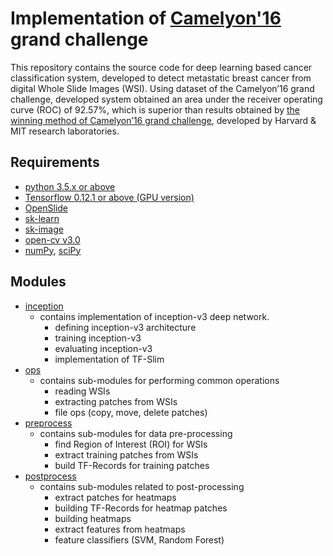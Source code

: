 # Implementation of [Camelyon'16](https://camelyon16.grand-challenge.org/) grand challenge

This repository contains the source code for deep learning based cancer classification system, developed to detect metastatic breast cancer from digital Whole Slide Images (WSI). Using dataset of the Camelyon’16 grand challenge, developed system obtained an area under the receiver operating curve (ROC) of 92.57%, which is superior than results obtained by [the winning method of Camelyon’16 grand challenge](https://camelyon16.grand-challenge.org/results/), developed by Harvard & MIT research laboratories. 

## Requirements
  - [python 3.5.x or above](https://www.python.org/downloads/)
  - [Tensorflow 0.12.1 or above (GPU version)](https://github.com/tensorflow/tensorflow)
  - [OpenSlide](http://openslide.org/download/)
  - [sk-learn](http://scikit-learn.org/stable/)
  - [sk-image](http://scikit-image.org/docs/dev/api/skimage.html)
  - [open-cv v3.0](http://docs.opencv.org/3.1.0/d5/de5/tutorial_py_setup_in_windows.html)
  - [numPy](https://github.com/numpy/numpy), [sciPy](https://github.com/scipy/scipy)

## Modules
  - [inception](camelyon16/inception)
    - contains implementation of inception-v3 deep network.
      - defining inception-v3 architecture
      - training inception-v3
      - evaluating inception-v3
      - implementation of TF-Slim
  - [ops](camelyon16/ops)
    - contains sub-modules for performing common operations 
      - reading WSIs
      - extracting patches from WSIs
      - file ops (copy, move, delete patches)
  - [preprocess](camelyon16/preprocess)
    - contains sub-modules for data pre-processing
      - find Region of Interest (ROI) for WSIs
      - extract training patches from WSIs
      - build TF-Records for training patches
  - [postprocess](camelyon16/postprocess)
    - contains sub-modules related to post-processing
      - extract patches for heatmaps
      - building TF-Records for heatmap patches
      - building heatmaps
      - extract features from heatmaps
      - feature classifiers (SVM, Random Forest)

